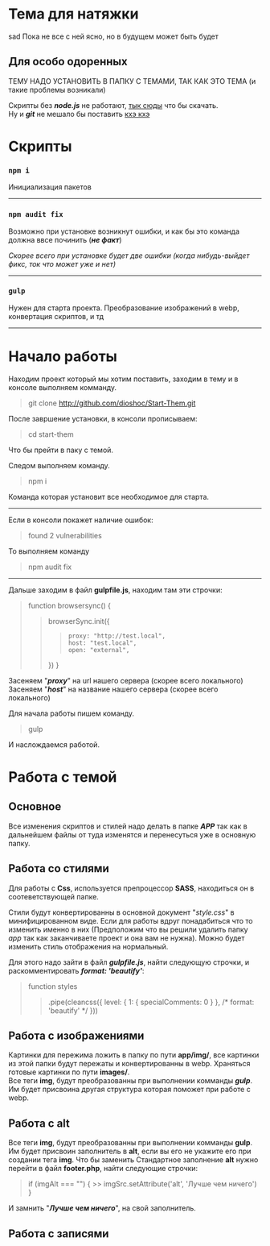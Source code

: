 # Тема для натяжки
sad
Пока не все с ней ясно, но в будущем может быть будет

## Для особо одоренных

ТЕМУ НАДО УСТАНОВИТЬ В ПАПКУ С ТЕМАМИ, ТАК КАК ЭТО ТЕМА (и такие проблемы возникали)

Скрипты без ***node.js*** не работают, [тык сюды](https://nodejs.org/ru/) что бы скачать. <br>
Ну и ***git*** не мешало бы поставить [кхэ кхэ](https://git-scm.com/downloads)

# Скрипты

### `npm i`

Инициализация пакетов
<hr>

### `npm audit fix`

Возможно при установке возникнут ошибки, и как бы это команда должна ввсе починить (***не факт***)

*Скорее всего при установке будет две ошибки (когда нибудь-выйдет фикс, ток что может уже и нет)*
<hr>

### `gulp`

Нужен для старта проекта. Преобразование изображений в webp, конвертация скриптов, и тд

<hr>

# Начало работы

Находим проект который мы хотим поставить, заходим в тему и в консоле выполняем комманду. 

> git clone http://github.com/dioshoc/Start-Them.git

После завршение установки, в консоли прописываем: 

> cd start-them

Что бы прейти в паку с темой.

Следом выполняем команду.

>npm i

Команда которая установит все необходимое для старта.

<hr>

Если в консоли покажет наличие ошибок:
>found 2 vulnerabilities

То выполняем команду

> npm audit fix

<hr>

Дальше заходим в файл **gulpfile.js**, находим там эти строчки:

>function browsersync() {
>>	browserSync.init({
>>>		proxy: "http://test.local",
>>>		host: "test.local",
>>>		open: "external",
>>	})
>}

Засеняем "***proxy***" на url нашего сервера (скорее всего локального) <br>
Засеняем "***host***" на название нашего сервера (скорее всего локального)

Для начала работы пишем команду.

>gulp

И наслождаемся работой.

# Работа с темой

## Основное

Все изменения скриптов и стилей надо делать в папке ***APP*** так как в дальнейшем файлы от туда изменятся и перенесуться уже в основную папку.<br>

## Работа со стилями
Для работы с **Css**, используется препроцессор **SASS**, находиться он в соотеветствующей папке.

Стили будут конвертированны в основной документ "*style.css*" в минифицированном виде. Если для работы вдруг понадабиться что то изменить именно в них (Предположим что вы решили удалить папку *app* так как заканчиваете проект и она вам не нужна).
Можно будет изменить стиль отображения на нормальный.

Для этого надо зайти в файл ***gulpfile.js***, найти следующую строчки, и раскомментировать ***format: 'beautify'***:
>function styles
>>.pipe(cleancss({ level: { 1: { specialComments: 0 } }, /* format: 'beautify' */ }))

## Работа с изображениями 
Картинки для пережима ложить в папку по пути **app/img/**, все картинки из этой папки будут пережаты и конвертированны в webp. Храняться готовые картинки по пути **images/**. <br>
Все теги **img**, будут преобразованны при выполнении комманды ***gulp***. Им будет присвоина другая структура которая поможет при работе с webp.

## Работа с **alt**
Все теги **img**, будут преобразованны при выполнении комманды **gulp**. Им будет присвоин заполнитель в **alt**, если вы его не укажите его при создании тега **img**. Что бы заменить Стандартное заполнение **alt** нужно перейти в файл **footer.php**, найти следующие строчки:
>if (imgAlt === "") {
    >>   imgSrc.setAttribute('alt', 'Лучше чем ничего')
>}

И замнить "***Лучше чем ничего***", на свой заполнитель.

## Работа с записями
